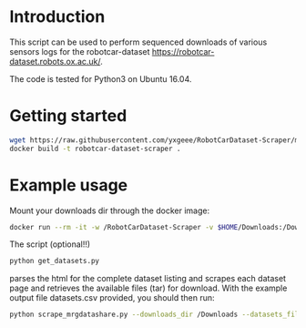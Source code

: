 # Introduction

This script can be used to perform sequenced downloads of various sensors logs for the robotcar-dataset <https://robotcar-dataset.robots.ox.ac.uk/>.

The code is tested for Python3 on Ubuntu 16.04.

# Getting started

```bash
wget https://raw.githubusercontent.com/yxgeee/RobotCarDataset-Scraper/master/Dockerfile
docker build -t robotcar-dataset-scraper .
```

# Example usage

Mount your downloads dir through the docker image:

```bash
docker run --rm -it -w /RobotCarDataset-Scraper -v $HOME/Downloads:/Downloads robotcar-dataset-scraper:latest
```

The script (optional!!)

```bash
python get_datasets.py
```

parses the html for the complete dataset listing and scrapes each dataset page and retrieves the available files (tar) for download. With the example output file datasets.csv provided, you should then run:

```bash
python scrape_mrgdatashare.py --downloads_dir /Downloads --datasets_file datasets.csv --username USERNAME --password PASSWORD
```
